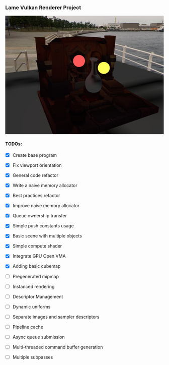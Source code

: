 ### Lame Vulkan Renderer Project
![Preview](/extra/preview.png)
#### TODOs:
- [x] Create base program
- [x] Fix viewport orientation
- [x] General code refactor
- [x] Write a naive memory allocator
- [x] Best practices refactor
- [x] Improve naive memory allocator
- [x] Queue ownership transfer
- [x] Simple push constants usage
- [x] Basic scene with multiple objects
- [x] Simple compute shader
- [x] Integrate GPU Open VMA
- [x] Adding basic cubemap
- [ ] Pregenerated mipmap
- [ ] Instanced rendering
- [ ] Descriptor Management
- [ ] Dynamic uniforms
- [ ] Separate images and sampler descriptors
- [ ] Pipeline cache
- [ ] Async queue submission
- [ ] Multi-threaded command buffer generation
- [ ] Multiple subpasses

